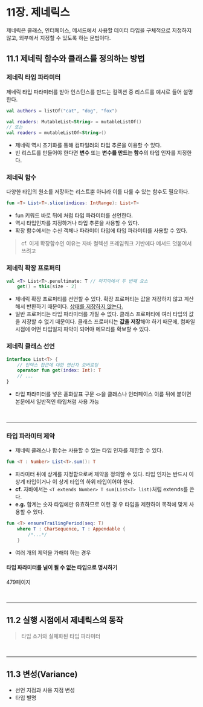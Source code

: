 # 11장. 제네릭스

제네릭은 클래스, 인터페이스, 메서드에서 사용할 데이터 타입을 구체적으로 지정하지 않고, 외부에서 지정할 수 있도록 하는 문법이다.

## 11.1 제네릭 함수와 클래스를 정의하는 방법

### 제네릭 타입 파라미터

제네릭 타입 파라미터를 받아 인스턴스를 만드는 컬렉션 중 리스트를 예시로 들어 설명한다.

```kotlin
val authors = listOf("cat", "dog", "fox")

val readers: MutableList<String> = mutableListOf()
// 또는
val readers = mutableListOf<String>()
```
- 제네릭 역시 초기화를 통해 컴파일러의 타입 추론을 이용할 수 있다.
- 빈 리스트를 만들어야 한다면 **변수** 또는 **변수를 만드는 함수**의 타입 인자를 지정한다.


### 제네릭 함수

다양한 타입의 원소를 저장하는 리스트뿐 아니라 이를 다룰 수 있는 함수도 필요하다.

```kotlin
fun <T> List<T>.slice(indices: IntRange): List<T>
```
- fun 키워드 바로 뒤에 <T>처럼 타입 파라미터를 선언한다.
- 역시 타입인자를 지정하거나 타입 추론을 사용할 수 있다.
- 확장 함수에서는 수신 객체나 파라미터 타입에 타입 파라미터를 사용할 수 있다.

> cf. 이게 확장함수인 이유는 자바 컬렉션 프레임워크 기반에다 메서드 덧붙여서 쓰려고

### 제네릭 확장 프로퍼티

```kotlin
val <T> List<T>.penultimate: T // 마지막에서 두 번째 요소
    get() = this[size - 2]
```
- 제네릭 확장 프로퍼티를 선언할 수 있다. 확장 프로퍼티는 값을 저장하지 않고 계산해서 반환하기 때문이다. [상태를 저장하지 않는다.](https://github.com/mingdodev/gdgoc-kotlin-in-action/tree/main/3.%20%ED%95%A8%EC%88%98%20%EC%A0%95%EC%9D%98%EC%99%80%20%ED%98%B8%EC%B6%9C#%ED%99%95%EC%9E%A5-%ED%94%84%EB%A1%9C%ED%8D%BC%ED%8B%B0)
- 일반 프로퍼티는 타입 파라미터를 가질 수 없다. 클래스 프로퍼티에 여러 타입의 값을 저장할 수 없기 때문이다. 클래스 프로퍼티는 **값을 저장**해야 하기 때문에, 컴파일 시점에 어떤 타입일지 파악이 되어야 메모리를 확보할 수 있다.

### 제네릭 클래스 선언

```kotlin
interface List<T> {
    // 인덱스 접근에 대한 연산자 오버로딩
    operator fun get(index: Int): T 
    // ...
}
```
- 타입 파라미터를 넣은 홑화살표 구문 `<>`을 클래스나 인터페이스 이름 뒤에 붙이면 본문에서 일반적인 타입처럼 사용 가능

<br>

---

### 타입 파라미터 제약

- 제네릭 클래스나 함수는 사용할 수 있는 타입 인자를 제한할 수 있다.

```kotlin
fun <T : Number> List<T>.sum(): T
```
- 파라미터 뒤에 상계를 지정함으로써 제약을 정의할 수 있다. 타입 인자는 반드시 이 상계 타입이거나 이 상게 타입의 하위 타입이어야 한다.
- **cf.** 자바에서는 `<T extends Number> T sum(List<T> list)`처럼 extends를 쓴다.
- **e.g.** 합계는 숫자 타입에만 유효하므로 이런 경
우 타입을 제한하여 목적에 맞게 사용할 수 있다.

```kotlin
fun <T> ensureTrailingPeriod(seq: T)
    where T : CharSequence, T : Appendable {
        /*...*/
    }
```
- 여러 개의 제약을 가해야 하는 경우

#### 타입 파라미터를 널이 될 수 없는 타입으로 명시하기

479페이지

<br>

---

## 11.2 실행 시점에서 제네릭스의 동작

> 타입 소거와 실체화된 타입 파라미터

<br>

---

## 11.3 변성(Variance)

- 선언 지점과 사용 지점 변성
- 타입 별명